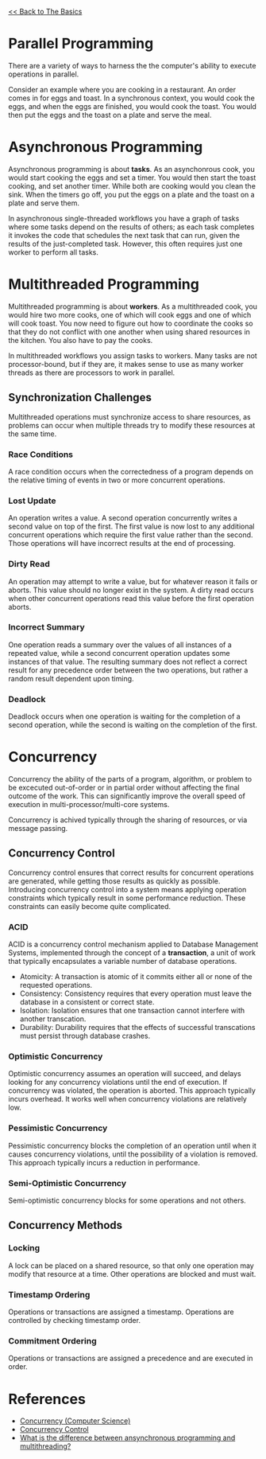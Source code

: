 [<< Back to The Basics](index.md)

# Parallel Programming
There are a variety of ways to harness the the computer's ability to execute operations in parallel.

Consider an example where you are cooking in a restaurant.  An order comes in for eggs and toast.  In a synchronous context, you would cook the eggs, and when the eggs are finished, you would cook the toast.  You would then put the eggs and the toast on a plate and serve the meal.

# Asynchronous Programming
Asynchronous programming is about **tasks**.   As an asynchonrous cook,  you would start cooking the eggs and set a timer.  You would then start the toast cooking, and set another timer.  While both are cooking would you clean the sink.  When the timers go off, you put the eggs on a plate and the toast on a plate and serve them.  

In asynchronous single-threaded workflows you have a graph of tasks where some tasks depend on the results of others; as each task completes it invokes the code that schedules the next task that can run, given the results of the just-completed task.  However, this often requires just one worker to perform all tasks.

# Multithreaded Programming
Multithreaded programming is about **workers**.  As a multithreaded cook, you would hire two more cooks, one of which will cook eggs and one of which will cook toast.  You now need to figure out how to coordinate the cooks so that they do not conflict with one another when using shared resources in the kitchen.  You also have to pay the cooks.

In multithreaded workflows you assign tasks to workers.  Many tasks are not processor-bound, but if they are, it makes sense to use as many worker threads as there are processors to work in parallel.

## Synchronization Challenges
Multithreaded operations must synchronize access to share resources, as problems can occur when multiple threads try to modify these resources at the same time.

### Race Conditions
A race condition occurs when the correctedness of a program depends on the relative timing of events in two or more concurrent operations.

### Lost Update
An operation writes a value.  A second operation concurrently writes a second value on top of the first.  The first value is now lost to any additional concurrent operations which require the first value rather than the second.  Those operations will have incorrect results at the end of processing.

### Dirty Read
An operation may attempt to write a value, but for whatever reason it fails or aborts.  This value should no longer exist in the system.  A dirty read occurs when other concurrent operations read this value before the first operation aborts.

### Incorrect Summary
One operation reads a summary over the values of all instances of a repeated value, while a second concurrent operation updates some instances of that value. The resulting summary does not reflect a correct result for any precedence order between the two operations, but rather a random result dependent upon timing.

### Deadlock
Deadlock occurs when one operation is waiting for the completion of a second operation, while the second is waiting on the completion of the first.  

# Concurrency
Concurrency the ability of the parts of a program, algorithm, or problem to be excecuted out-of-order or in partial order without affecting the final outcome of the work.  This can significantly improve the overall speed of execution in multi-processor/multi-core systems.

Concurrency is achived typically through the sharing of resources, or via message passing.

## Concurrency Control
Concurrency control ensures that correct results for concurrent operations are generated, while getting those results as quickly as possible.  Introducing concurrency control into a system means applying operation constraints which typically result in some performance reduction.  These constraints can easily become quite complicated.  

### ACID
ACID is a concurrency control mechanism applied to Database Management Systems, implemented through the concept of a **transaction**, a unit of work that typically encapsulates a variable number of database operations.  

- Atomicity: A transaction is atomic of it commits either all or none of the requested operations.
- Consistency: Consistency requires that every operation must leave the database in a consistent or correct state.
- Isolation: Isolation ensures that one transaction cannot interfere with another transcation.
- Durability: Durability requires that the effects of successful transcations must persist through database crashes.

### Optimistic Concurrency
Optimistic concurrency assumes an operation will succeed, and delays looking for any concurrency violations until the end of execution.  If concurrency was violated, the operation is aborted.  This approach typically incurs overhead.  It works well when concurrency violations are relatively low.

### Pessimistic Concurrency
Pessimistic concurrency blocks the completion of an operation until when it causes concurrency violations, until the possibility of a violation is removed.  This approach typically incurs a reduction in performance.

### Semi-Optimistic Concurrency
Semi-optimistic concurrency blocks for some operations and not others.

## Concurrency Methods

### Locking
A lock can be placed on a shared resource, so that only one operation may modify that resource at a time.  Other operations are blocked and must wait.

### Timestamp Ordering
Operations or transactions are assigned a timestamp.  Operations are controlled by checking timestamp order.

### Commitment Ordering
Operations or transactions are assigned a precedence and are executed in order.

# References
- [Concurrency (Computer Science)](https://en.wikipedia.org/wiki/Concurrency_(computer_science))
- [Concurrency Control](https://en.wikipedia.org/wiki/Concurrency_control)
- [What is the difference between ansynchronous programming and multithreading?](https://stackoverflow.com/questions/34680985/what-is-the-difference-between-asynchronous-programming-and-multithreading)
